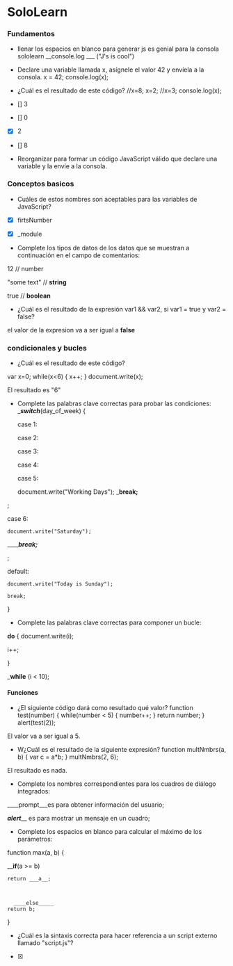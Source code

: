 # SoloLearn

### Fundamentos 
* llenar los espacios en blanco para generar js es genial para la consola sololearn
__console.log ___ ("J's is cool")

* Declare una variable llamada x, asígnele el valor 42 y envíela a la consola.
x = 42;
console.log(x);






* ¿Cuál es el resultado de este código?
//x=8;
x=2;
//x=3;
console.log(x);
* [] 3
* [] 0
* [x] 2
* [] 8


* Reorganizar para formar un código JavaScript válido que declare una variable y la envíe a la consola.

<script>\
name = "James";
  console.log(name);
</script>

### Conceptos basicos 

* Cuáles de estos nombres son aceptables para las variables de JavaScript?

* [x] firtsNumber
* [x] _module


* Complete los tipos de datos de los datos que se muestran a continuación en el campo de comentarios:

12 // number 

"some text" // **string**


true // **boolean**




* ¿Cuál es el resultado de la expresión var1 && var2, si var1 = true y var2 = false?

el valor de la expresion va a ser igual a **false**


### condicionales y bucles 

 * ¿Cuál es el resultado de este código?
 
 var x=0;
 while(x<6) {
   x++;
 }
 document.write(x);

 El resultado es "6"

* Complete las palabras clave correctas para probar las condiciones:
____switch___(day_of_week) {

  case 1:

  case 2:

  case 3:

  case 4:

  case 5:

    document.write("Working Days");
    _____break;____
    
;

  case 6:

    document.write("Saturday");
_________break;_____
    
;

  default:

    document.write("Today is Sunday");

    break;

}

* Complete las palabras clave correctas para componer un bucle:

__do__ {
  document.write(i);

  i++;

}

_____while____ (i < 10);


#### Funciones


* ¿El siguiente código dará como resultado qué valor?
function test(number)
{
   while(number < 5) {
      number++;
   }
   return number;
}
alert(test(2));

El valor va a ser igual a 5.

* W¿Cuál es el resultado de la siguiente expresión?
function multNmbrs(a, b) {
    var c = a*b;
}
multNmbrs(2, 6);

El resultado es nada.


* Complete los nombres correspondientes para los cuadros de diálogo integrados:

 ____prompt___es para obtener información del usuario;

___alert_____ es para mostrar un mensaje en un cuadro;

* Complete los espacios en blanco para calcular el máximo de los parámetros:

function max(a, b) {

  
____if__(a >= b)

    return ___a__;

  

      ____else_____
    return b;

}

* ¿Cuál es la sintaxis correcta para hacer referencia a un script externo llamado "script.js"?

* [x] <script src="script.js">
* [] <script name="script.js">
* [] <script href="script.js">

* ¿Qué alerta se mostrará en la pantalla?

function test(a, b) {
  if(a > b) {
    return a*b; 
} else {
     return b / a; 
    }
}
alert(test(5, 15));

___El resultado es "3"__


